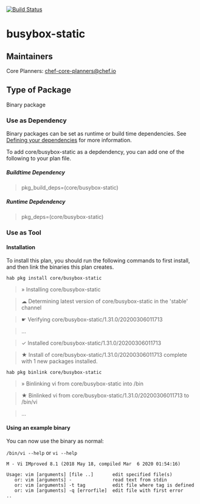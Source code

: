 [![Build Status](https://dev.azure.com/chefcorp-partnerengineering/Chef%20Base%20Plans/_apis/build/status/chef-base-plans.busybox-static?branchName=master)](https://dev.azure.com/chefcorp-partnerengineering/Chef%20Base%20Plans/_build/latest?definitionId=122&branchName=master)

# busybox-static

## Maintainers

Core Planners: <chef-core-planners@chef.io>

## Type of Package

Binary package

### Use as Dependency

Binary packages can be set as runtime or build time dependencies. See [Defining your dependencies](https://www.habitat.sh/docs/developing-packages/developing-packages/#sts=Define%20Your%20Dependencies) for more information.

To add core/busybox-static as a depdendency, you can add one of the following to your plan file.

##### Buildtime Dependency

> pkg_build_deps=(core/busybox-static)

##### Runtime Depdendency

> pkg_deps=(core/busybox-static)

### Use as Tool

#### Installation

To install this plan, you should run the following commands to first install, and then link the binaries this plan creates.

`hab pkg install core/busybox-static`

> » Installing core/busybox-static

> ☁ Determining latest version of core/busybox-static in the 'stable' channel

> ☛ Verifying core/busybox-static/1.31.0/20200306011713

> ...

> ✓ Installed core/busybox-static/1.31.0/20200306011713

> ★ Install of core/busybox-static/1.31.0/20200306011713 complete with 1 new packages installed.

`hab pkg binlink core/busybox-static`

> » Binlinking vi from core/busybox-static into /bin

> ★ Binlinked vi from core/busybox-static/1.31.0/20200306011713 to /bin/vi

> ...

#### Using an example binary
You can now use the binary as normal:

`/bin/vi --help` or `vi --help`

```
M - Vi IMproved 8.1 (2018 May 18, compiled Mar  6 2020 01:54:16)

Usage: vim [arguments] [file ..]       edit specified file(s)
   or: vim [arguments] -               read text from stdin
   or: vim [arguments] -t tag          edit file where tag is defined
   or: vim [arguments] -q [errorfile]  edit file with first error
..
```
